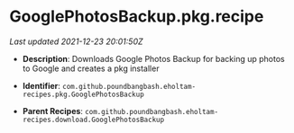 # GooglePhotosBackup.pkg.recipe

_Last updated 2021-12-23 20:01:50Z_

- **Description**: Downloads Google Photos Backup for backing up photos to Google and creates a pkg installer

- **Identifier**: `com.github.poundbangbash.eholtam-recipes.pkg.GooglePhotosBackup`

- **Parent Recipes**: `com.github.poundbangbash.eholtam-recipes.download.GooglePhotosBackup`
